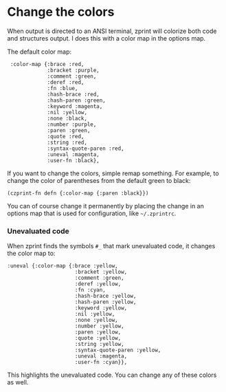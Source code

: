 # Change the colors

When output is directed to an ANSI terminal, zprint will colorize both code
and structures output.  I does this with a color map in the options map.  

The default color map:
```
 :color-map {:brace :red,
             :bracket :purple,
             :comment :green,
             :deref :red,
             :fn :blue,
             :hash-brace :red,
             :hash-paren :green,
             :keyword :magenta,
             :nil :yellow,
             :none :black,
             :number :purple,
             :paren :green,
             :quote :red,
             :string :red,
             :syntax-quote-paren :red,
             :uneval :magenta,
             :user-fn :black},
```
If you want to change the colors, simple remap something.  For example,
to change the color of parentheses from the default green to black:
```
(czprint-fn defn {:color-map {:paren :black}})
```
You can of course change it permanently by placing the change in an
options map that is used for configuration, like `~/.zprintrc`.

### Unevaluated code

When zprint finds the symbols `#_` that mark unevaluated code, it changes
the color map to:
```
:uneval {:color-map {:brace :yellow,
                      :bracket :yellow,
                      :comment :green,
                      :deref :yellow,
                      :fn :cyan,
                      :hash-brace :yellow,
                      :hash-paren :yellow,
                      :keyword :yellow,
                      :nil :yellow,
                      :none :yellow,
                      :number :yellow,
                      :paren :yellow,
                      :quote :yellow,
                      :string :yellow,
                      :syntax-quote-paren :yellow,
                      :uneval :magenta,
                      :user-fn :cyan}},
```
This highlights the unevaluated code.  You can change any of these colors
as well.

